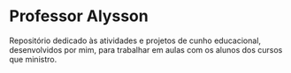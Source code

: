 # Professor Alysson
Repositório dedicado às atividades e projetos de cunho educacional, desenvolvidos por mim, para trabalhar em aulas com os alunos dos cursos que ministro.
